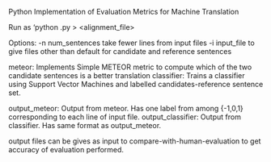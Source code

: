 Python Implementation of Evaluation Metrics for Machine Translation

Run as ‘python <filename>.py > <alignment_file>

Options:
-n num_sentences		take fewer lines from input files
-i input_file		    to give files other than default for candidate and reference sentences

meteor: Implements Simple METEOR metric to compute which of the two candidate sentences is a better translation
classifier: Trains a classifier using Support Vector Machines and labelled candidates-reference sentence set.

output_meteor: Output from meteor. Has one label from among {-1,0,1} corresponding to each line of input file.
output_classifier: Output from classifier. Has same format as output_meteor.

output files can be gives as input to compare-with-human-evaluation to get accuracy of evaluation performed. 
